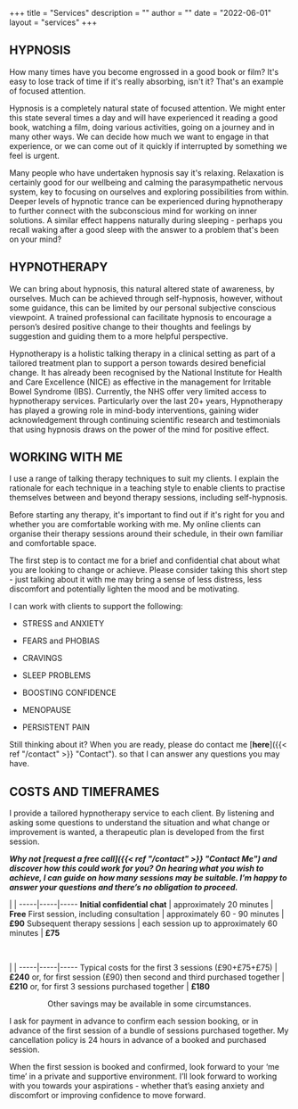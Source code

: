 +++
title = "Services"
description = ""
author = ""
date = "2022-06-01"
layout = "services"
+++

## HYPNOSIS

How many times have you become engrossed in a good book or film? It's easy to lose track of time if it's really absorbing, isn't it?  That's an example of focused attention.
 
Hypnosis is a completely natural state of focused attention.  We might enter this state several times a day and will have experienced it reading a good book, watching a film, doing various activities, going on a journey and in many other ways.  We can decide how much we want to engage in that experience, or we can come out of it quickly if interrupted by something we feel is urgent. 
 
Many people who have undertaken hypnosis say it's relaxing.  Relaxation is certainly good for our wellbeing and calming the parasympathetic nervous system, key to focusing on ourselves and exploring possibilities from within.  Deeper levels of hypnotic trance can be experienced during hypnotherapy to further connect with the subconscious mind for working on inner solutions.  A similar effect happens naturally during sleeping - perhaps you recall waking after a good sleep with the answer to a problem that's been on your mind? 

## HYPNOTHERAPY
 
We can bring about hypnosis, this natural altered state of awareness, by ourselves.  Much can be achieved through self-hypnosis, however, without some guidance, this can be limited by our personal subjective conscious viewpoint.  A trained professional can facilitate hypnosis to encourage a person’s desired positive change to their thoughts and feelings by suggestion and guiding them to a more helpful perspective. 

Hypnotherapy is a holistic talking therapy in a clinical setting as part of a tailored treatment plan to support a person towards desired beneficial change.  It has already been recognised by the National Institute for Health and Care Excellence (NICE) as effective in the management for Irritable Bowel Syndrome (IBS).  Currently, the NHS offer very limited access to hypnotherapy services.  Particularly over the last 20+ years, Hypnotherapy has played a growing role in mind-body interventions, gaining wider acknowledgement through continuing scientific research and testimonials that using hypnosis draws on the power of the mind for positive effect.      

## WORKING WITH ME

I use a range of talking therapy techniques to suit my clients.  I explain the rationale for each technique in a teaching style to enable clients to practise themselves between and beyond therapy sessions, including self-hypnosis.

Before starting any therapy, it's important to find out if it's right for you and whether you are comfortable working with me.  My online clients can organise their therapy sessions around their schedule, in their own familiar and comfortable space.
 
The first step is to contact me for a brief and confidential chat about what you are looking to change or achieve.  Please consider taking this short step - just talking about it with me may bring a sense of less distress, less discomfort and potentially lighten the mood and be motivating.

I can work with clients to support the following:
 
* STRESS and ANXIETY
 
* FEARS and PHOBIAS
 
* CRAVINGS
 
* SLEEP PROBLEMS
 
* BOOSTING CONFIDENCE
 
* MENOPAUSE
 
* PERSISTENT PAIN

Still thinking about it?  When you are ready, please do contact me  [**here**]({{< ref "/contact" >}} "Contact"). so that I can answer any questions you may have.

## COSTS AND TIMEFRAMES

I provide a tailored hypnotherapy service to each client.  By listening and asking some questions to understand the situation and what change or improvement is wanted, a therapeutic plan is developed from the first session.  

***Why not [**request a free call**]({{< ref "/contact" >}} "Contact Me") and discover how this could work for you? On hearing what you wish to achieve, I can guide on how many sessions may be suitable.
I’m happy to answer your questions and there’s no obligation to proceed.***

  |     | 
  -----|-----|-----
  **Initial confidential chat** | approximately 20 minutes | **Free**
  First session, including consultation | approximately 60 - 90 minutes | **£90**
  Subsequent therapy sessions | each session up to approximately 60 minutes | **£75**

<br>

  |     | 
  -----|-----|-----
  Typical costs for the first 3 sessions (£90+£75+£75) | **£240**
  or, for first session (£90) then second and third purchased together | **£210**
  or, for first 3 sessions purchased together | **£180**

<center> Other savings may be available in some circumstances. </center>

I ask for payment in advance to confirm each session booking, or in advance of the first session of a bundle of sessions purchased together.  My cancellation policy is 24 hours in advance of a booked and purchased session.

When the first session is booked and confirmed, look forward to your ‘me time’ in a private and supportive environment. I’ll look forward to working with you towards your aspirations - whether that’s easing anxiety and discomfort or improving confidence to move forward. 
